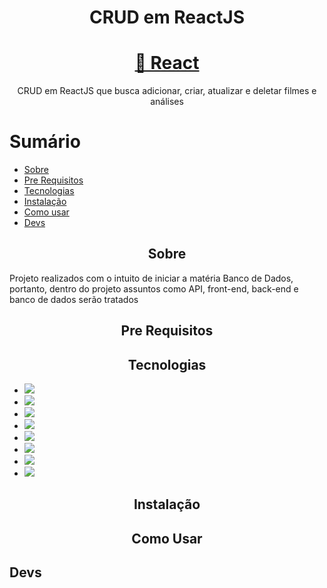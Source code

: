<h1 align="center">CRUD em ReactJS</h1>

<h1 align="center">
    <a href="https://pt-br.reactjs.org/">🔗 React</a>
</h1>
<p align="center">CRUD em ReactJS que busca adicionar, criar, atualizar e deletar filmes e análises</p>

Sumário
=================
<!--ts-->
   * [Sobre](#Sobre)
   * [Pre Requisitos](#pre-requisitos)
   * [Tecnologias](#tecnologias)
   * [Instalação](#instalacao)
   * [Como usar](#como-usar)
   * [Devs](#devs)
<!--te-->

<h2 align="center">Sobre</h2>
<p>Projeto realizados com o intuito de iniciar a matéria Banco de Dados, portanto, dentro do projeto assuntos como API, front-end, back-end e banco de dados serão tratados</p>

<h2 align="center">Pre Requisitos</h2>


<h2 align="center">Tecnologias</h2>
<ul>
    <li><img src="https://img.shields.io/badge/react-v17.0.2-yellow"/></li>
    <li><img src="https://img.shields.io/badge/axios-v0.24.0-blue"/></li>
    <li><img src="https://img.shields.io/badge/bootstrap-v5.1.3-blueviolet"/></li>
    <li><img src="https://img.shields.io/badge/cors-v2.8.5-lightgrey"/></li>
    <li><img src="https://img.shields.io/badge/express-v4.17.1-orange"/></li>
    <li><img src="https://img.shields.io/badge/mysql-v2.18.1-brightgreen"/></li>
    <li><img src="https://img.shields.io/badge/mysql2-v2.3.2-green"/></li>
    <li><img src="https://img.shields.io/badge/nodemon-v2.0.14-yellowgreen"/></li>
</ul>

<h2 align="center">Instalação</h2>


<h2 align="center">Como Usar</h2>


<h2>Devs</h2>
